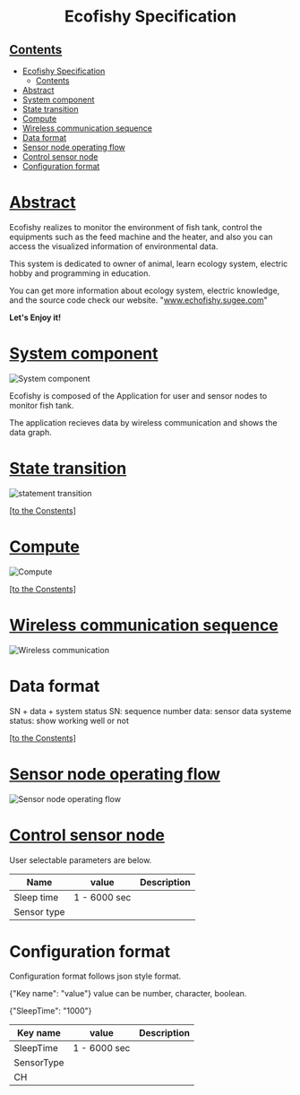 
<div style="text-align: center;">

# Ecofishy Specification

</div>

## <a id="index" href="#index">Contents</a>

- [Ecofishy Specification](#ecofishy-specification)
  - [<a id="index" href="#index">Contents</a>](#contents)
- [<a id="section1" href="#section1">Abstract</a>](#abstract)
- [<a id="section2" href="#section2">System component</a>](#system-component)
- [<a id="section3" href="#section3">State transition</a>](#state-transition)
- [<a id="section4" href="#section4">Compute</a>](#compute)
- [<a id="section5" href="#section5">Wireless communication sequence</a>](#wireless-communication-sequence)
- [Data format](#data-format)
- [<a id="section6" href="#section5">Sensor node operating flow</a>](#sensor-node-operating-flow)
- [<a id="section7" href="#section6">Control sensor node</a>](#control-sensor-node)
- [Configuration format](#configuration-format)

# <a id="section1" href="#section1">Abstract</a>  
Ecofishy realizes to monitor the environment of fish tank, control the equipments such as the feed machine and the heater, and also you can access the visualized information of environmental data.

This system is dedicated to owner of animal, learn ecology system, electric hobby and programming in education.

You can get more information about ecology system, electric knowledge, and the source code check our website.
"www.echofishy.sugee.com" 

<b>Let's Enjoy it!</b>



# <a id="section2" href="#section2">System component</a>  
![System component](../out/Specification/system_component/system_component.png)   

Ecofishy is composed of the Application for user and sensor nodes to monitor fish tank. 

The application recieves data by wireless communication and shows the data graph.



# <a id="section3" href="#section3">State transition</a>  
![statement transition](../out/Specification/sensor_node_statement/sensor_node_statement.png)   

<p class="ec__link-index"><a href="#index">[to the Constents]</a></p>


# <a id="section4" href="#section4">Compute</a>
![Compute](../out/Specification/sensor_node_flow_chart/Sensor_Node_Operating_Flow.png)

<p class="ec__link-index"><a href="#index">[to the Constents]</a></p>


# <a id="section5" href="#section5">Wireless communication sequence</a>
![Wireless communication](../out/Specification/Wi-SUN_sequence/Wi-SUN_sequence.png)

# Data format
SN + data + system status
SN: sequence number
data: sensor data
systeme status: show working well or not

<p class="ec__link-index"><a href="#index">[to the Constents]</a></p>

# <a id="section6" href="#section5">Sensor node operating flow</a>
![Sensor node operating flow](../out/Specification/sensor_node_flow_chart/Sensor_Node_Operating_Flow.png)


# <a id="section7" href="#section6">Control sensor node</a>
User selectable parameters are below.

| Name        | value         | Description |
|-------------|---------------|-------------|
| Sleep time  | 1 - 6000 sec  |             |
| Sensor type |               |             |



# Configuration format
Configuration format follows json style format.

{"Key name": "value"}
value can be number, character, boolean.

{"SleepTime": "1000"}


| Key name    | value         | Description |
|-------------|---------------|-------------|
| SleepTime   | 1 - 6000 sec  |             |
| SensorType  |               |             |
| CH          |               |             |



